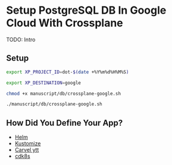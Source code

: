 # Setup PostgreSQL DB In Google Cloud With Crossplane

TODO: Intro

## Setup

```bash
export XP_PROJECT_ID=dot-$(date +%Y%m%d%H%M%S)

export XP_DESTINATION=google

chmod +x manuscript/db/crossplane-google.sh

./manuscript/db/crossplane-google.sh
```

## How Did You Define Your App?

* [Helm](crossplane-helm.md)
* [Kustomize](crossplane-kustomize.md)
* [Carvel ytt](crossplane-carvel.md)
* [cdk8s](crossplane-cdk8s.md)
